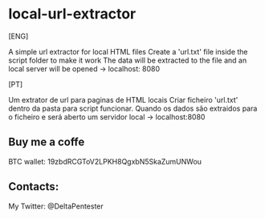 # local-url-extractor
[ENG]

A simple url extractor for local HTML files
Create a 'url.txt' file inside the script folder to make it work
The data will be extracted to the file and an local server will be opened -> localhost: 8080

[PT]

Um extrator de url para paginas de HTML locais
Criar ficheiro 'url.txt' dentro da pasta para script funcionar.
Quando os dados são extraidos para o ficheiro e será aberto um servidor local -> localhost:8080

<h2>Buy me a coffe</h2>
BTC wallet: 19zbdRCGToV2LPKH8QgxbN5SkaZumUNWou


<h2>Contacts:</h2>
My Twitter: @DeltaPentester
